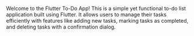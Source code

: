 Welcome to the Flutter To-Do App! This is a simple yet functional to-do list application built using Flutter. It allows users to manage their tasks efficiently with features like adding new tasks, marking tasks as completed, and deleting tasks with a confirmation dialog.

